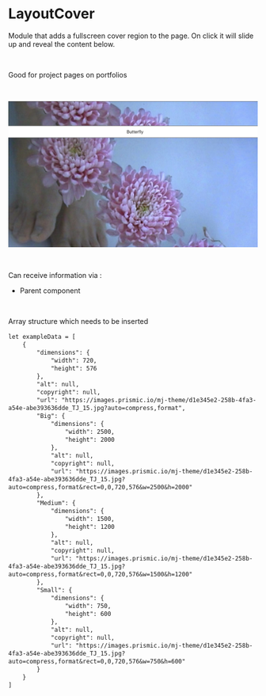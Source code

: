 # LayoutCover

Module that adds a fullscreen cover region to the page. On click it will slide up and reveal the content below.

<br>

Good for project pages on portfolios

<br>

![preview](preview.png)

<br>

Can receive information via :
- Parent component

<br>

Array structure which needs to be inserted

````
let exampleData = [
    {
        "dimensions": {
            "width": 720,
            "height": 576
        },
        "alt": null,
        "copyright": null,
        "url": "https://images.prismic.io/mj-theme/d1e345e2-258b-4fa3-a54e-abe393636dde_TJ_15.jpg?auto=compress,format",
        "Big": {
            "dimensions": {
                "width": 2500,
                "height": 2000
            },
            "alt": null,
            "copyright": null,
            "url": "https://images.prismic.io/mj-theme/d1e345e2-258b-4fa3-a54e-abe393636dde_TJ_15.jpg?auto=compress,format&rect=0,0,720,576&w=2500&h=2000"
        },
        "Medium": {
            "dimensions": {
                "width": 1500,
                "height": 1200
            },
            "alt": null,
            "copyright": null,
            "url": "https://images.prismic.io/mj-theme/d1e345e2-258b-4fa3-a54e-abe393636dde_TJ_15.jpg?auto=compress,format&rect=0,0,720,576&w=1500&h=1200"
        },
        "Small": {
            "dimensions": {
                "width": 750,
                "height": 600
            },
            "alt": null,
            "copyright": null,
            "url": "https://images.prismic.io/mj-theme/d1e345e2-258b-4fa3-a54e-abe393636dde_TJ_15.jpg?auto=compress,format&rect=0,0,720,576&w=750&h=600"
        }
    }
]
````